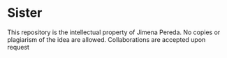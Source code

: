 # Sister
This repository is the intellectual property of Jimena Pereda.
No copies or plagiarism of the idea are allowed.
Collaborations are accepted upon request
